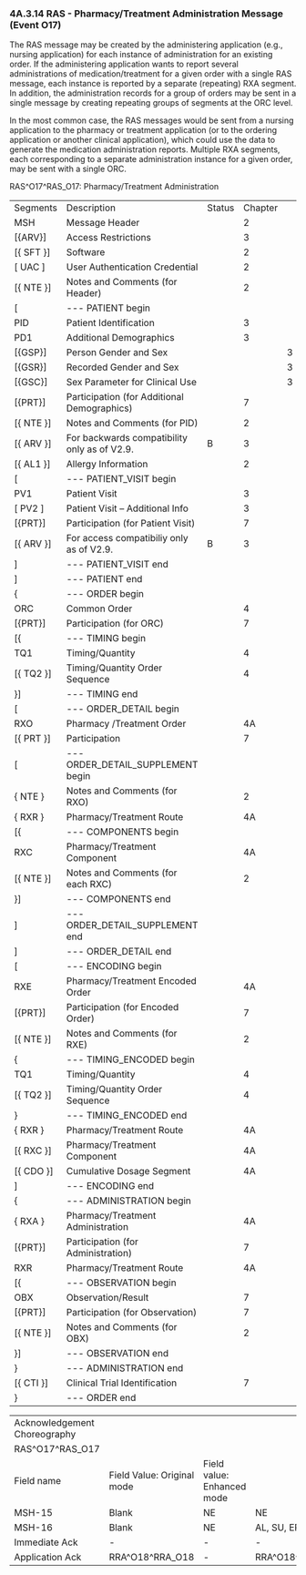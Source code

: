### 4A.3.14 RAS - Pharmacy/Treatment Administration Message (Event O17) 

The RAS message may be created by the administering application (e.g., nursing application) for each instance of administration for an existing order. If the administering application wants to report several administrations of medication/treatment for a given order with a single RAS message, each instance is reported by a separate (repeating) RXA segment. In addition, the administration records for a group of orders may be sent in a single message by creating repeating groups of segments at the ORC level.

In the most common case, the RAS messages would be sent from a nursing application to the pharmacy or treatment application (or to the ordering application or another clinical application), which could use the data to generate the medication administration reports. Multiple RXA segments, each corresponding to a separate administration instance for a given order, may be sent with a single ORC.

RAS^O17^RAS_O17: Pharmacy/Treatment Administration

|     |     |     |     |     |
| --- | --- | --- | --- | --- |
| Segments | Description | Status | Chapter |  |
| MSH | Message Header |  | 2 |  |
| [\{ARV}] | Access Restrictions |  | 3 |  |
| [\{ SFT }] | Software |  | 2 |  |
| [ UAC ] | User Authentication Credential |  | 2 |  |
| [\{ NTE }] | Notes and Comments (for Header) |  | 2 |  |
| [ | --- PATIENT begin |  |  |  |
| PID | Patient Identification |  | 3 |  |
| PD1 | Additional Demographics |  | 3 |  |
| [\{GSP}] | Person Gender and Sex |  |  | 3 |
| [\{GSR}] | Recorded Gender and Sex |  |  | 3 |
| [\{GSC}] | Sex Parameter for Clinical Use |  |  | 3 |
| [\{PRT}] | Participation (for Additional Demographics) |  | 7 |  |
| [\{ NTE }] | Notes and Comments (for PID) |  | 2 |  |
| [\{ ARV }] | For backwards compatibility only as of V2.9. | B | 3 |  |
| [\{ AL1 }] | Allergy Information |  | 2 |  |
| [ | --- PATIENT_VISIT begin |  |  |  |
| PV1 | Patient Visit |  | 3 |  |
| [ PV2 ] | Patient Visit – Additional Info |  | 3 |  |
| [\{PRT}] | Participation (for Patient Visit) |  | 7 |  |
| [\{ ARV }] | For access compatibiliy only as of V2.9. | B | 3 |  |
| ] | --- PATIENT_VISIT end |  |  |  |
| ] | --- PATIENT end |  |  |  |
| \{ | --- ORDER begin |  |  |  |
| ORC | Common Order |  | 4 |  |
| [\{PRT}] | Participation (for ORC) |  | 7 |  |
| [\{ | --- TIMING begin |  |  |  |
| TQ1 | Timing/Quantity |  | 4 |  |
| [\{ TQ2 }] | Timing/Quantity Order Sequence |  | 4 |  |
| }] | --- TIMING end |  |  |  |
| [ | --- ORDER_DETAIL begin |  |  |  |
| RXO | Pharmacy /Treatment Order |  | 4A |  |
| [\{ PRT }] | Participation |  | 7 |  |
| [ | --- ORDER_DETAIL_SUPPLEMENT begin |  |  |  |
| \{ NTE } | Notes and Comments (for RXO) |  | 2 |  |
| \{ RXR } | Pharmacy/Treatment Route |  | 4A |  |
| [\{ | --- COMPONENTS begin |  |  |  |
| RXC | Pharmacy/Treatment Component |  | 4A |  |
| [\{ NTE }] | Notes and Comments (for each RXC) |  | 2 |  |
| }] | --- COMPONENTS end |  |  |  |
| ] | --- ORDER_DETAIL_SUPPLEMENT end |  |  |  |
| ] | --- ORDER_DETAIL end |  |  |  |
| [ | --- ENCODING begin |  |  |  |
| RXE | Pharmacy/Treatment Encoded Order |  | 4A |  |
| [\{PRT}] | Participation (for Encoded Order) |  | 7 |  |
| [\{ NTE }] | Notes and Comments (for RXE) |  | 2 |  |
| \{ | --- TIMING_ENCODED begin |  |  |  |
| TQ1 | Timing/Quantity |  | 4 |  |
| [\{ TQ2 }] | Timing/Quantity Order Sequence |  | 4 |  |
| } | --- TIMING_ENCODED end |  |  |  |
| \{ RXR } | Pharmacy/Treatment Route |  | 4A |  |
| [\{ RXC }] | Pharmacy/Treatment Component |  | 4A |  |
| [\{ CDO }] | Cumulative Dosage Segment |  | 4A |  |
| ] | --- ENCODING end |  |  |  |
| \{ | --- ADMINISTRATION begin |  |  |  |
| \{ RXA } | Pharmacy/Treatment Administration |  | 4A |  |
| [\{PRT}] | Participation (for Administration) |  | 7 |  |
| RXR | Pharmacy/Treatment Route |  | 4A |  |
| [\{ | --- OBSERVATION begin |  |  |  |
| OBX | Observation/Result |  | 7 |  |
| [\{PRT}] | Participation (for Observation) |  | 7 |  |
| [\{ NTE }] | Notes and Comments (for OBX) |  | 2 |  |
| }] | --- OBSERVATION end |  |  |  |
| } | --- ADMINISTRATION end |  |  |  |
| [\{ CTI }] | Clinical Trial Identification |  | 7 |  |
| } | --- ORDER end |  |  |  |

|     |     |     |     |     |
| --- | --- | --- | --- | --- |
| Acknowledgement Choreography |  |  |  |  |
| RAS^O17^RAS_O17 |  |  |  |  |
| Field name | Field Value: Original mode | Field value: Enhanced mode |  |  |
| MSH-15 | Blank | NE | NE | AL, SU, ER |
| MSH-16 | Blank | NE | AL, SU, ER | AL, SU, ER |
| Immediate Ack | - | - | - | ACK^O17^ACK |
| Application Ack | RRA^O18^RRA_O18 | - | RRA^O18^RRA_O18 | RRA^O18^RRA_O18 |
